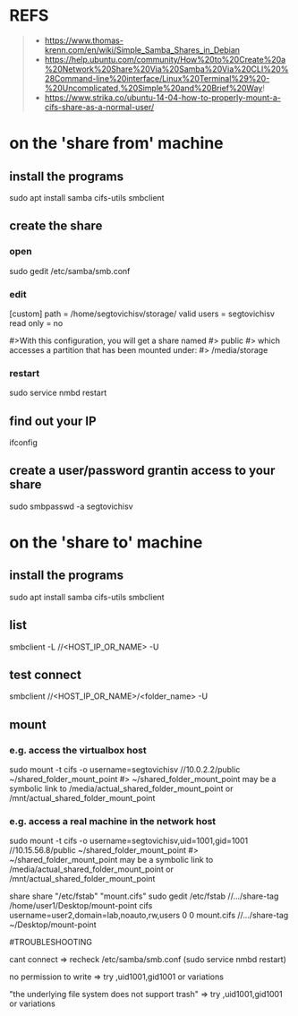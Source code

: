 # REFS
>- https://www.thomas-krenn.com/en/wiki/Simple_Samba_Shares_in_Debian
>- https://help.ubuntu.com/community/How%20to%20Create%20a%20Network%20Share%20Via%20Samba%20Via%20CLI%20%28Command-line%20interface/Linux%20Terminal%29%20-%20Uncomplicated,%20Simple%20and%20Brief%20Way!
>- https://www.strika.co/ubuntu-14-04-how-to-properly-mount-a-cifs-share-as-a-normal-user/

# on the 'share from' machine

## install the programs
sudo apt install samba cifs-utils smbclient

## create the share

### open
sudo gedit /etc/samba/smb.conf

### edit
[custom]
   path = /home/segtovichisv/storage/ 
   valid users = segtovichisv
   read only = no

#>With this configuration, you will get a share named
#>   public
#> which accesses a partition that has been mounted under:
#>   /media/storage

### restart
sudo service nmbd restart

## find out your IP
ifconfig

## create a user/password grantin access to your share
sudo smbpasswd -a segtovichisv

# on the 'share to' machine

## install the programs
sudo apt install samba cifs-utils smbclient

## list
smbclient -L //<HOST_IP_OR_NAME> -U <user>

## test connect
smbclient //<HOST_IP_OR_NAME>/<folder_name> -U <user>

## mount
### e.g. access the virtualbox host
sudo mount -t cifs -o username=segtovichisv //10.0.2.2/public ~/shared_folder_mount_point
#> ~/shared_folder_mount_point may be a symbolic link to /media/actual_shared_folder_mount_point or /mnt/actual_shared_folder_mount_point

### e.g. access a real machine in the network host
sudo mount -t cifs -o username=segtovichisv,uid=1001,gid=1001 //10.15.56.8/public ~/shared_folder_mount_point
#> ~/shared_folder_mount_point may be a symbolic link to /media/actual_shared_folder_mount_point or /mnt/actual_shared_folder_mount_point

share
share "/etc/fstab" "mount.cifs"
sudo gedit /etc/fstab //.../share-tag /home/user1/Desktop/mount-point cifs username=user2,domain=lab,noauto,rw,users 0 0
mount.cifs //.../share-tag ~/Desktop/mount-point

#TROUBLESHOOTING

cant connect => recheck /etc/samba/smb.conf (sudo service nmbd restart)

no permission to write => try ,uid1001,gid1001 or variations

"the underlying file system does not support trash" => try ,uid1001,gid1001 or variations



